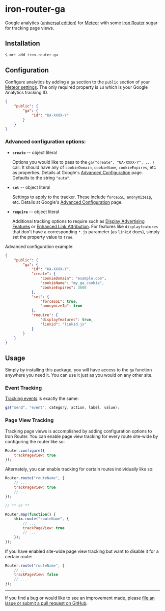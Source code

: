 # iron-router-ga

Google analytics ([universal edition](https://support.google.com/analytics/answer/2790010?hl=en)) for [Meteor](https://www.meteor.com/) with some [Iron Router](https://github.com/EventedMind/iron-router) sugar for tracking page views.

## Installation

```sh
$ mrt add iron-router-ga
```

## Configuration

Configure analytics by adding a `ga` section to the `public` section of your [Meteor settings](http://docs.meteor.com/#meteor_settings). The only required property is `id` which is your Google Analytics tracking ID.

```json
{
    "public": {
        "ga": {
            "id": "UA-XXXX-Y"
        }
    }
}
```

### Advanced configuration options:

* **`create`** -- object literal

    Options you would like to pass to the `ga("create", "UA-XXXX-Y", ...)` call. It should have
    any of `cookieDomain`, `cookieName`, `cookieExpires`, etc as properties. Details at Google's
    [Advanced Configuration](https://developers.google.com/analytics/devguides/collection/analyticsjs/advanced)
    page. Defaults to the string `"auto"`.

* **`set`** -- object literal

    Settings to apply to the tracker. These include `forceSSL`, `anonymizeIp`, etc. Details at
    Google's [Advanced Configuration](https://developers.google.com/analytics/devguides/collection/analyticsjs/advanced)
    page.

* **`require`** -- object literal

    Additional tracking options to require such as
    [Display Advertising Features](https://developers.google.com/analytics/devguides/collection/analyticsjs/display-features) or
    [Enhanced Link Attribution](https://support.google.com/analytics/answer/2558867).
    For features like `displayfeatures` that don't have a corresponding `*.js` parameter (as
    `linkid` does), simply set the property value to `true`.

Advanced configuration example:

```json
{
    "public": {
        "ga": {
            "id": "UA-XXXX-Y",
            "create": {
                "cookieDomain": "example.com",
                "cookieName": "my_ga_cookie",
                "cookieExpires": 3600
            },
            "set": {
                "forceSSL": true,
                "anonymizeIp": true
            },
            "require": {
                "displayfeatures": true,
                "linkid": "linkid.js"
            }
        }
    }
}
```


## Usage

Simply by installing this package, you will have access to the `ga` function anywhere you need it. You can use it just as you would on any other site.

### Event Tracking

[Tracking events](https://developers.google.com/analytics/devguides/collection/analyticsjs/events) is exactly the same:

```javascript
ga("send", "event", category, action, label, value);
```

### Page View Tracking

Tracking page views is accomplished by adding configuration options to Iron Router. You can enable page view tracking for every route site-wide by configuring the router like so:

```javascript
Router.configure({
    trackPageView: true
});
```

Alternately, you can enable tracking for certain routes individually like so:

```javascript
Router.route("routeName", {
    // ...
    trackPageView: true
    // ...
});

// ** or **

Router.map(function() {
    this.route("routeName", {
        // ...
        trackPageView: true
        // ...
    });
});
```

If you have enabled site-wide page view tracking but want to disable it for a certain route:

```javascript
Router.route("routeName", {
    // ...
    trackPageView: false
    // ...
});
```

--------------------------------------------------------

If you find a bug or would like to see an improvement made, please [file an issue or submit a pull request on GitHub](https://github.com/reywood/meteor-iron-router-ga/issues).
